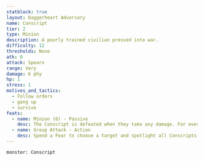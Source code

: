 ```yaml
---
statblock: true
layout: Daggerheart Adversary
name: Conscript
tier: 2
type: Minion
description: A poorly trained civilian pressed into war.
difficulty: 12
thresholds: None
atk: 0
attack: Spears
range: Very
damage: 6 phy
hp: 1
stress: 1
motives_and_tactics:
  - Follow orders
  - gang up
  - survive
feats:
  - name: Minion (6) - Passive
    desc: The Conscript is defeated when they take any damage. For every 6 damage a PC deals to the Conscript, defeat an additional Minion within range the attack would succeed against.
  - name: Group Attack - Action
    desc: Spend a Fear to choose a target and spotlight all Conscripts within Close range of them. Those Minions move into Melee range of the target and make one shared attack roll. On a success, they deal 6 physical damage each. Combine this damage.
---
```


```statblock
monster: Conscript
```